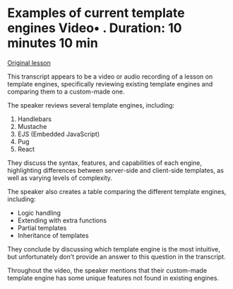 # Examples of current template engines Video• . Duration: 10 minutes 10 min

[Original lesson](https://www.coursera.org/learn/uol-web-development/lecture/7Zfc7/examples-of-current-template-engines)

This transcript appears to be a video or audio recording of a lesson on template engines, specifically reviewing existing template engines and comparing them to a custom-made one.

The speaker reviews several template engines, including:

1. Handlebars
2. Mustache
3. EJS (Embedded JavaScript)
4. Pug
5. React

They discuss the syntax, features, and capabilities of each engine, highlighting differences between server-side and client-side templates, as well as varying levels of complexity.

The speaker also creates a table comparing the different template engines, including:

* Logic handling
* Extending with extra functions
* Partial templates
* Inheritance of templates

They conclude by discussing which template engine is the most intuitive, but unfortunately don't provide an answer to this question in the transcript.

Throughout the video, the speaker mentions that their custom-made template engine has some unique features not found in existing engines.

